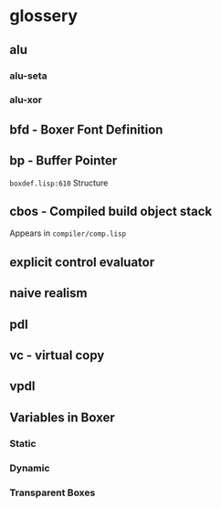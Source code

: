 # glossery

## alu

### alu-seta

### alu-xor

## bfd - Boxer Font Definition

## bp - Buffer Pointer

`boxdef.lisp:610` Structure

## cbos - Compiled build object stack

Appears in `compiler/comp.lisp`

## explicit control evaluator

## naive realism

## pdl

## vc - virtual copy

## vpdl

## Variables in Boxer

### Static

### Dynamic

### Transparent Boxes
